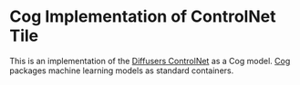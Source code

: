 # Cog Implementation of ControlNet Tile 

This is an implementation of the [Diffusers ControlNet](https://huggingface.co/blog/controlnet) as a Cog model. [Cog](https://github.com/replicate/cog) packages machine learning models as standard containers.
